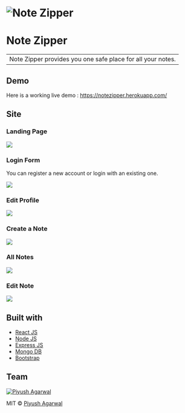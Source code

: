 # ![Note Zipper](https://github.com/Piyush55dude/notezipper/blob/master/images/landing.png)
# Note Zipper
<table>
<tr>
<td>
  Note Zipper provides you one safe place for all your notes.
</td>
</tr>
</table>


## Demo
Here is a working live demo :  https://notezipper.herokuapp.com/


## Site

### Landing Page

![](https://github.com/Piyush55dude/notezipper/blob/master/images/landing.png)

### Login Form
You can register a new account or login with an existing one.

![](https://github.com/Piyush55dude/notezipper/blob/master/images/login.png)

### Edit Profile

![](https://github.com/Piyush55dude/notezipper/blob/master/images/profile.png)

### Create a Note

![](https://github.com/Piyush55dude/notezipper/blob/master/images/create.png)

### All Notes

![](https://github.com/Piyush55dude/notezipper/blob/master/images/allnotes.png)

### Edit Note

![](https://github.com/Piyush55dude/notezipper/blob/master/images/edit.png)

## Built with 

- [React JS](https://reactjs.org/)
- [Node JS](https://nodejs.org/) 
- [Express JS](https://expressjs.com/)
- [Mongo DB](https://www.mongodb.com/)
- [Bootstrap](http://getbootstrap.com/)

## Team

[![Piyush Agarwal](https://avatars1.githubusercontent.com/u/51760520?v=3&s=144)](https://github.com/piyush55dude)

MIT © [Piyush Agarwal ](https://github.com/piyush55dude)

